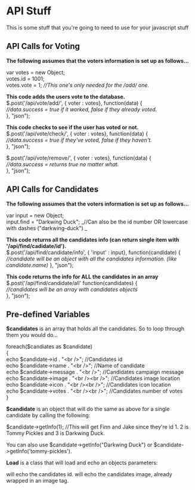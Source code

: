 # API Stuff #
  
This is some stuff that you're going to need to use for your javascript stuff


## API Calls for Voting ##
  
__The following assumes that the voters information is set up as follows...__  

var votes  = new Object;  
votes.id   = 1001;  
votes.vote = 1; _//This one's only needed for the /add/ one._  
  
  
__This code adds the users vote to the database.__  
$.post('/api/vote/add/', { voter : votes}, function(data) {  
	_//data.success = true if it worked, false if they already voted._  
}, "json");  
      
__This code checks to see if the user has voted or not.__  
$.post('/api/vote/check/', { voter : votes}, function(data) {  
	_//data.success = true if they've voted, false if they haven't._  
}, "json");  

$.post('/api/vote/remove/', { voter : votes}, function(data) {  
  _//data.success = returns true no matter what._  
}, "json");

## API Calls for Candidates ##

__The following assumes that the voters information is set up as follows...__  

var input  = new Object;  
input.find   = "Darkwing Duck"; _//Can also be the id number OR lowercase with dashes ("darkwing-duck") _
    
__This code returns all the candidates info (can return single item with '/api/find/cadidate/id').__  
$.post('/api/find/candidate/info', { 'input' : input}, function(candidate) {  
  _//candidate will be an object with all the candidates information. (like candidate.name)_ 
}, "json");

__This code returns the info for ALL the candidates in an array__  
$.post('/api/find/candidate/all' function(candidates) {  
  _//candidates will be an array with candidates objects_  
}, "json");

## Pre-defined Variables ##
  
__$candidates__ is an array that holds all the candidates. So to loop through them you would do...  
  
  foreach($candiates as $candidate)  
  {  
  	echo $candidate->id . "&lt;br /&gt;";                 //Candidates id  
  	echo $candidate->name . "&lt;br /&gt;";               //Name of candidate  
  	echo $candidate->message . "&lt;br /&gt;";            //Candidates campaign message  
    echo $candidate->image . "&lt;br /&gt;&lt;br /&gt;";  //Candidates image location  
    echo $candidate->icon . "&lt;br /&gt;&lt;br /&gt;";   //Candidates icon location  
  	echo $candidate->votes . "&lt;br /&gt;&lt;br /&gt;";  //Candidates number of votes  
  }  
   
__$candidate__ is an object that will do the same as above for a single candidate by calling the following:  
  
  $candidate->getInfo(1); //This will get Finn and Jake since they're id 1. 2 is Tommy Pickles and 3 is Darkwing Duck.

  You can also use $candidate->getInfo("Darkwing Duck") or $candidate->getInfo('tommy-pickles').

__Load__ is a class that will load and echo an objects parameters:
  
  <?php Load::id($candidate); ?> will echo the candidates id.
  <?php Load::image($candidate); ?> will echo the candidates image, already wrapped in an image tag.